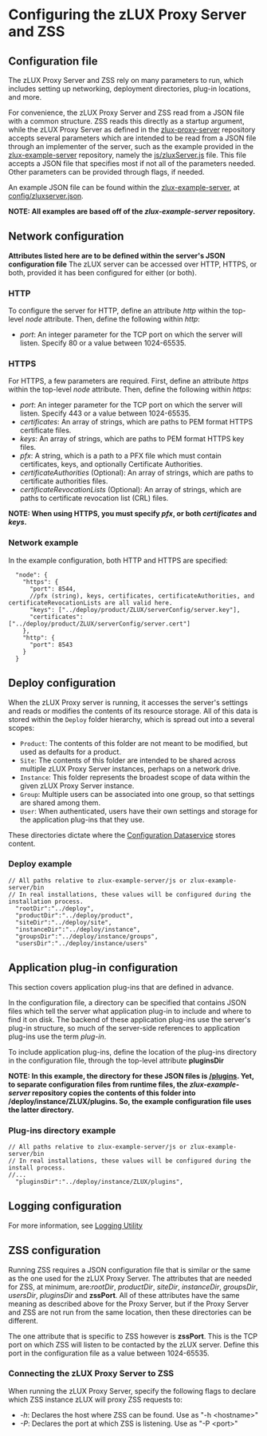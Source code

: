 # Configuring the zLUX Proxy Server and ZSS

## Configuration file
The zLUX Proxy Server and ZSS rely on many parameters to run, which includes setting up networking, deployment directories, plug-in locations, and more. 

For convenience, the zLUX Proxy Server and ZSS read from a JSON file with a common structure. ZSS reads this directly as a startup argument, while the zLUX Proxy Server as defined in the [zlux-proxy-server](https://github.com/gizafoundation/zlux-proxy-server) repository accepts several parameters which are intended to be read from a JSON file through an implementer of the server, such as the example provided in the [zlux-example-server](https://github.com/gizafoundation/zlux-example-server) repository, namely the [js/zluxServer.js](https://github.com/gizafoundation/zlux-example-server/blob/master/js/zluxServer.js) file. This file accepts a JSON file that specifies most if not all of the parameters needed. Other parameters can be provided through flags, if needed. 

An example JSON file can be found within the [zlux-example-server](https://github.com/gizafoundation/zlux-example-server), at [config/zluxserver.json](https://github.com/gizafoundation/zlux-example-server/blob/master/config/zluxserver.json).

**NOTE: All examples are based off of the *zlux-example-server* repository.**

## Network configuration
**Attributes listed here are to be defined within the server's JSON configuration file**
The zLUX server can be accessed over HTTP, HTTPS, or both, provided it has been configured for either (or both). 

### HTTP
To configure the server for HTTP, define an attribute *http* within the top-level *node* attribute. Then, define the following within *http*:
- *port*: An integer parameter for the TCP port on which the server will listen. Specify 80 or a value between 1024-65535.

### HTTPS
For HTTPS, a few parameters are required. First, define an attribute *https* within the top-level *node* attribute. Then, define the following within *https*:
- *port*: An integer parameter for the TCP port on which the server will listen. Specify 443 or a value between 1024-65535.
- *certificates*: An array of strings, which are paths to PEM format HTTPS certificate files.
- *keys*: An array of strings, which are paths to PEM format HTTPS key files.
- *pfx*: A string, which is a path to a PFX file which must contain certificates, keys, and optionally Certificate Authorities.
- *certificateAuthorities* (Optional): An array of strings, which are paths to certificate authorities files.
- *certificateRevocationLists* (Optional): An array of strings, which are paths to certificate revocation list (CRL) files.

**NOTE: When using HTTPS, you must specify *pfx*, or both *certificates* and *keys*.**

### Network example
In the example configuration, both HTTP and HTTPS are specified:

```
  "node": {
    "https": {
      "port": 8544,
      //pfx (string), keys, certificates, certificateAuthorities, and certificateRevocationLists are all valid here.
      "keys": ["../deploy/product/ZLUX/serverConfig/server.key"],
      "certificates": ["../deploy/product/ZLUX/serverConfig/server.cert"]
    },
    "http": {
      "port": 8543
    }
  }
```
## Deploy configuration
When the zLUX Proxy server is running, it accesses the server's settings and reads or modifies the contents of its resource storage.
All of this data is stored within the `Deploy` folder hierarchy, which is spread out into a several scopes:
- `Product`: The contents of this folder are not meant to be modified, but used as defaults for a product.
- `Site`: The contents of this folder are intended to be shared across multiple zLUX Proxy Server instances, perhaps on a network drive.
- `Instance`: This folder represents the broadest scope of data within the given zLUX Proxy Server instance.
- `Group`: Multiple users can be associated into one group, so that settings are shared among them.
- `User`: When authenticated, users have their own settings and storage for the application plug-ins that they use.

These directories dictate where the [Configuration Dataservice](mvd-configdataservice.md) stores content.

### Deploy example
```
// All paths relative to zlux-example-server/js or zlux-example-server/bin
// In real installations, these values will be configured during the installation process.
  "rootDir":"../deploy",
  "productDir":"../deploy/product",
  "siteDir":"../deploy/site",
  "instanceDir":"../deploy/instance",
  "groupsDir":"../deploy/instance/groups",
  "usersDir":"../deploy/instance/users"

```

## Application plug-in configuration
This section covers application plug-ins that are defined in advance.

In the configuration file, a directory can be specified that contains JSON files which tell the server what application plug-in to include and where to find it on disk. The backend of these application plug-ins use the server's plug-in structure, so much of the server-side references to application plug-ins use the term *plug-in*.

To include application plug-ins, define the location of the plug-ins directory in the configuration file, through the top-level attribute **pluginsDir**

**NOTE: In this example, the directory for these JSON files is [/plugins](https://github.com/gizafoundation/zlux-example-server/tree/master/plugins). Yet, to separate configuration files from runtime files, the *zlux-example-server* repository copies the contents of this folder into /deploy/instance/ZLUX/plugins. So, the example configuration file uses the latter directory.**

### Plug-ins directory example
```
// All paths relative to zlux-example-server/js or zlux-example-server/bin
// In real installations, these values will be configured during the install process.
//...
  "pluginsDir":"../deploy/instance/ZLUX/plugins",
```

## Logging configuration
For more information, see [Logging Utility](mvd-logutility.md)

## ZSS configuration
Running ZSS requires a JSON configuration file that is similar or the same as the one used for the zLUX Proxy Server. The attributes that are needed for ZSS, at minimum, are:*rootDir*, *productDir*, *siteDir*, *instanceDir*, *groupsDir*, *usersDir*, *pluginsDir* and **zssPort**. All of these attributes have the same meaning as described above for the Proxy Server, but if the Proxy Server and ZSS are not run from the same location, then these directories can be different.

The one attribute that is specific to ZSS however is **zssPort**. This is the TCP port on which ZSS will listen to be contacted by the zLUX server. Define this port in the configuration file as a value between 1024-65535.

### Connecting the zLUX Proxy Server to ZSS
When running the zLUX Proxy Server, specify the following flags to declare which ZSS instance zLUX will proxy ZSS requests to:
- *-h*: Declares the host where ZSS can be found. Use as "-h \<hostname\>" 
- *-P*: Declares the port at which ZSS is listening. Use as "-P \<port\>"